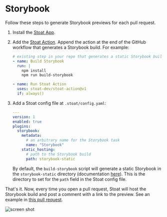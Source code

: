 # Storybook

Follow these steps to generate Storybook previews for each pull request.

1. Install the [Stoat App](https://github.com/apps/stoat-app).

2. Add the [Stoat Action](https://github.com/stoat-dev/stoat-action). Append the action at the end of the GitHub workflow that generates a Storybook build. For example:

    ```yaml
    # existing step in your repo that generates a static Storybook build
    - name: Build Storybook
      run: |
        npm install
        npm run build-storybook

    - name: Run Stoat Action
      uses: stoat-dev/stoat-action@v1
      if: always()
    ```

3. Add a Stoat config file at `.stoat/config.yaml`:

    ```yaml
    ---
    version: 1
    enabled: true
    plugins:
      storybook:
        metadata:
          # an arbitrary name for the Storybook task
          name: "Storybook"
        static_hosting:
          # path to the Storybook build
          path: storybook-static
    ```

    By default, the `build-storybook` script will generate a static Storybook in the `storybook-static` directory (documentation [here](https://storybook.js.org/tutorials/intro-to-storybook/react/en/deploy)). This is the directory to set for the `path` field in the Stoat config file.

That's it. Now, every time you open a pull request, Stoat will host the Storybook build and post a comment with a link to the preview. See an example in [this pull request](https://github.com/stoat-dev/examples/pull/1).

![screen shot](https://user-images.githubusercontent.com/1933157/204390272-50819944-71bf-4037-b63f-5514c5c04edd.png)
